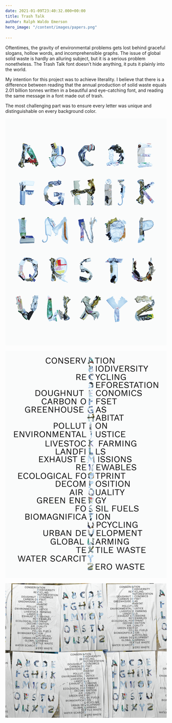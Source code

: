 ```yaml
---
date: 2021-01-09T23:40:32.000+00:00
title: Trash Talk
author: Ralph Waldo Emerson
hero_image: "/content/images/papers.png"

---
```

Oftentimes, the gravity of environmental problems gets lost behind graceful slogans, hollow words, and incomprehensible graphs. The issue of global solid waste is hardly an alluring subject, but it is a serious problem nonetheless. The Trash Talk font doesn’t hide anything, it puts it plainly into the world.

My intention for this project was to achieve literality. I believe that there is a difference between reading that the annual production of solid waste equals 2.01 billion tonnes written in a beautiful and eye-catching font, and reading the same message in a font made out of trash.

The most challenging part was to ensure every letter was unique and distinguishable on every background color.

![Trash Talk Alphabet](/content/images/trashtalk_alphabet.png "Trash Talk Alphabet")

![Trash Talk Crossword](/content/images/trashtalk_crossword_1.png "Trash Talk Crossword")

![](/content/images/436.png)